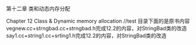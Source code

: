 第十二章 类和动态内存分配

Chapter 12  Class & Dynamic memory allocation
//test 目录下面的是原书内容
vegnew.cc+strngbad.cc+strngbad.h完成12.2的内容，对StringBad类的改造
say1.cc+string1.cc+srting1.h完成12.2的内容，对StringBad类的改造
